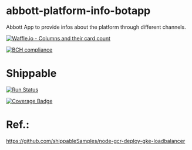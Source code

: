 # abbott-platform-info-botapp
Abbott App to provide infos about the platform through different channels.

[![Waffle.io - Columns and their card count](https://badge.waffle.io/AbbottPlatform/abbott-platform-info-botapp.svg?columns=all)](https://waffle.io/AbbottPlatform/abbott-platform-info-botapp)

[![BCH compliance](https://bettercodehub.com/edge/badge/AbbottPlatform/abbott-platform-info-botapp?branch=master)](https://bettercodehub.com/)

# Shippable
[![Run Status](https://api.shippable.com/projects/5a0092aa9ce1cc0700966e4c/badge?branch=master-ci-shippable)](https://app.shippable.com/github/AbbottPlatform/abbott-platform-info-botapp)

[![Coverage Badge](https://api.shippable.com/projects/5a0092aa9ce1cc0700966e4c/coverageBadge?branch=master-ci-shippable)](https://app.shippable.com/github/AbbottPlatform/abbott-platform-info-botapp)


# Ref.:
https://github.com/shippableSamples/node-gcr-deploy-gke-loadbalancer